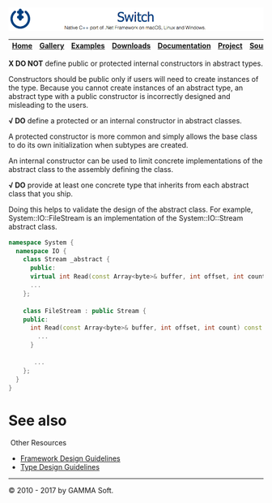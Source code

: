 ![Switch Header](Images/SwitchNativeC++port.png)

| [Home](Home.md) | [Gallery](Gallery.md) | [Examples](Examples.md) | [Downloads](Downloads.md) | [Documentation](Documentation.md) | [Project](https://sourceforge.net/projects/switchpro) | [Source](https://github.com/gammasoft71/switch) | [License](License.md) | [Contact](Contact.md) | [GAMMA Soft](https://gammasoft71.wixsite.com/gammasoft) |
|-----------------|-----------------------|-------------------------|-------------------------|-----------------------------------|-------------------------------------------------------|-------------------------------------------------|-----------------------|-----------------------|---------------------------------------------------------|

**X DO NOT** define public or protected internal constructors in abstract types.

Constructors should be public only if users will need to create instances of the type. Because you cannot create instances of an abstract type, an abstract type with a public constructor is incorrectly designed and misleading to the users.

**√ DO** define a protected or an internal constructor in abstract classes.

A protected constructor is more common and simply allows the base class to do its own initialization when subtypes are created.

An internal constructor can be used to limit concrete implementations of the abstract class to the assembly defining the class.

**√ DO** provide at least one concrete type that inherits from each abstract class that you ship.

Doing this helps to validate the design of the abstract class. For example, System::IO::FileStream is an implementation of the System::IO::Stream abstract class.

```c++
namespace System {
  namespace IO {
    class Stream _abstract {
      public:
      virtual int Read(const Array<byte>& buffer, int offset, int count) const = 0;
      ...
    };
 
    class FileStream : public Stream {
    public:
      int Read(const Array<byte>& buffer, int offset, int count) const override {
        ...
      }
 
       ...
    };
  }
}
```

# See also
​
Other Resources

* [Framework Design Guidelines](FrameworkDesignGuidelines.md)
* [Type Design Guidelines](TypeDesignGuidelines.md)

______________________________________________________________________________________________

© 2010 - 2017 by GAMMA Soft.
